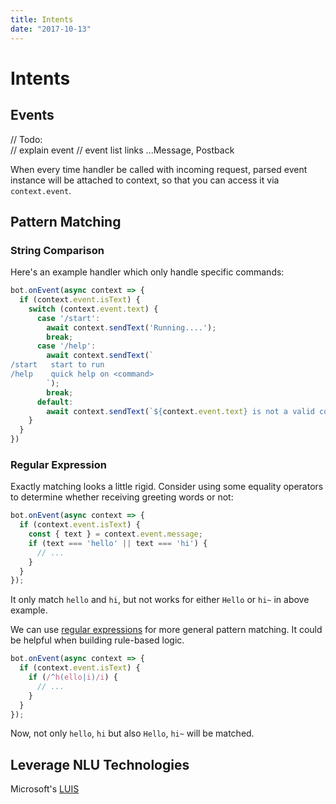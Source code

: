 ```yaml
---
title: Intents
date: "2017-10-13"
---
```


# Intents

## Events

// Todo:  
// explain event
// event list links ...Message, Postback

When every time handler be called with incoming request, parsed event instance will be attached to context, so that you can access it via `context.event`.

## Pattern Matching

### String Comparison

Here's an example handler which only handle specific commands:

```js
bot.onEvent(async context => {
  if (context.event.isText) {
    switch (context.event.text) {
      case '/start':
        await context.sendText('Running....');
        break;
      case '/help':
        await context.sendText(`
/start   start to run
/help    quick help on <command>
        `);
        break;
      default:
        await context.sendText(`${context.event.text} is not a valid command.`);
    }
  }
})
```

### Regular Expression

Exactly matching looks a little rigid. Consider using some equality operators to determine whether receiving greeting words or not:

```js
bot.onEvent(async context => {
  if (context.event.isText) {
    const { text } = context.event.message;
    if (text === 'hello' || text === 'hi') {
      // ...
    }
  }
});
```

It only match `hello` and `hi`, but not works for either `Hello` or `hi~` in above example.

We can use [regular expressions](https://developer.mozilla.org/en-US/docs/Web/JavaScript/Reference/Global_Objects/RegExp) for more general pattern matching. It could be helpful when building rule-based logic.

```js
bot.onEvent(async context => {
  if (context.event.isText) {
    if (/^h(ello|i)/i) {
      // ...
    }
  }
});
```

Now, not only `hello`, `hi` but also `Hello`, `hi~` will be matched.

## Leverage NLU Technologies

Microsoft's [LUIS](https://www.luis.ai/)
